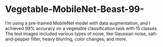 # Vegetable-MobileNet-Beast-99-
I’m using a pre-trained MobileNet model with data augmentation, and I achieved 99% accuracy on a vegetable classification task with 15 classes. The test images included various types of noise, like Gaussian noise, salt-and-pepper filter, heavy blurring, color changes, and more.
